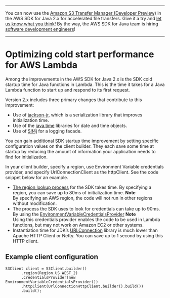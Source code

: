 --------

You can now use the [Amazon S3 Transfer Manager \(Developer Preview\)](https://bit.ly/2WQebiP) in the AWS SDK for Java 2\.x for accelerated file transfers\. Give it a try and [let us know what you think](https://bit.ly/3zT1YYM)\! By the way, the AWS SDK for Java team is hiring [software development engineers](https://github.com/aws/aws-sdk-java-v2/issues/3156)\!

--------

# Optimizing cold start performance for AWS Lambda<a name="lambda-optimize-starttime"></a>

Among the improvements in the AWS SDK for Java 2\.x is the SDK cold startup time for Java functions in Lambda\. This is the time it takes for a Java Lambda function to start up and respond to its first request\.

Version 2\.x includes three primary changes that contribute to this improvement:
+ Use of [jackson\-jr](https://github.com/FasterXML/jackson-jr), which is a serialization library that improves initialization time\.
+ Use of the [java\.time](https://docs.oracle.com/javase/8/docs/api/index.html?java/time.html) libraries for date and time objects\.
+ Use of [Slf4j](https://www.slf4j.org/) for a logging facade\.

You can gain additional SDK startup time improvement by setting specific configuration values on the client builder\. They each save some time at startup by reducing the amount of information your application needs to find for initialization\.

In your client builder, specify a region, use Environment Variable credentials provider, and specify UrlConnectionClient as the httpClient\. See the code snippet below for an example\.
+  [The region lookup process](http://docs.aws.amazon.com/sdk-for-java/v2/developer-guide/java-dg-region-selection.html#default-region-provider-chain) for the SDK takes time\. By specifying a region, you can save up to 80ms of initialization time\.
**Note**  
By specifying an AWS region, the code will not run in other regions without modification\.
+ The process the SDK uses to look for credentials can take up to 90ms\. By using the [EnvironmentVariableCredentialsProvider](http://docs.aws.amazon.com/sdk-for-java/latest/reference/software/amazon/awssdk/auth/credentials/EnvironmentVariableCredentialsProvider.html) 
**Note**  
Using this credentials provider enables the code to be used in Lambda functions, but may not work on Amazon EC2 or other systems\.
+ Instantiation time for JDK’s [URLConnection](https://docs.oracle.com/javase/8/docs/api/index.html?java/net/URLConnection.html) library is much lower than Apache HTTP Client or Netty\. You can save up to 1 second by using this HTTP client\.

## Example client configuration<a name="example-client-configuration"></a>

```
S3Client client = S3Client.builder()
       .region(Region.US_WEST_2)
       .credentialsProvider(new EnvironmentVariableCredentialsProvider())
       .httpClient(UrlConnectionHttpClient.builder().build())
       .build();
```

